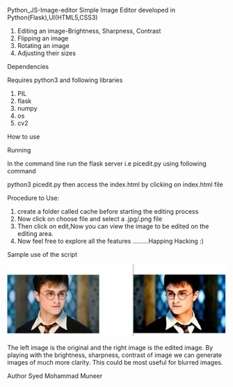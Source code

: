 Python_JS-Image-editor
Simple Image Editor developed in Python(Flask),UI(HTML5,CSS3)
1. Editing an image-Brightness, Sharpness, Contrast
2. Flipping an image
3. Rotating an image
4. Adjusting their sizes 

Dependencies

Requires python3 and following libraries
1. PIL
2. flask
3. numpy
4. os
5. cv2

How to use

Running

In the command line run the flask server i.e picedit.py using following command

python3 picedit.py   then access the index.html by clicking on index.html file

Procedure to Use:

1. create a folder called cache before starting the editing process
2. Now click on choose file and select a .jpg/.png file
3. Then click on edit,Now you can view the image to be edited on the editing area.
3. Now feel free to explore all the features .........Happing Hacking :) 


Sample use of the script

![](comapringimages.png)

The left image is the original and the right image is the edited image. By playing with the brightness, sharpness, contrast of image we can generate images of much more clarity. This could be most useful for blurred images.

Author
Syed Mohammad Muneer
